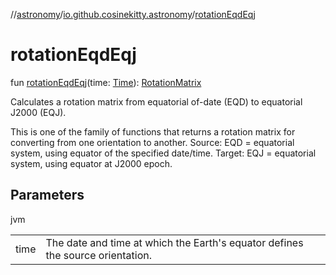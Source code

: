 //[astronomy](../../index.md)/[io.github.cosinekitty.astronomy](index.md)/[rotationEqdEqj](rotation-eqd-eqj.md)

# rotationEqdEqj

fun [rotationEqdEqj](rotation-eqd-eqj.md)(time: [Time](-time/index.md)): [RotationMatrix](-rotation-matrix/index.md)

Calculates a rotation matrix from equatorial of-date (EQD) to equatorial J2000 (EQJ).

This is one of the family of functions that returns a rotation matrix for converting from one orientation to another. Source: EQD = equatorial system, using equator of the specified date/time. Target: EQJ = equatorial system, using equator at J2000 epoch.

## Parameters

jvm

| | |
|---|---|
| time | The date and time at which the Earth's equator defines the source orientation. |

